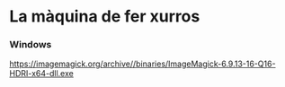 # La màquina de fer xurros

### Windows
https://imagemagick.org/archive//binaries/ImageMagick-6.9.13-16-Q16-HDRI-x64-dll.exe